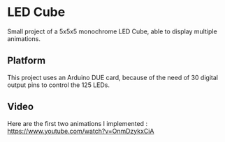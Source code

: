 # LED Cube
Small project of a 5x5x5 monochrome LED Cube, able to display multiple animations.

## Platform
This project uses an Arduino DUE card, because of the need of 30 digital output pins to control the 125 LEDs.

## Video
Here are the first two animations I implemented : https://www.youtube.com/watch?v=OnmDzykxCiA
